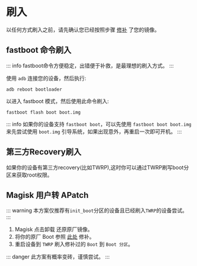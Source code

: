 # 刷入

以任何方式刷入之前，请先确认您已经按照步骤 [修补](/zh_CN/patch.md) 了您的镜像。

## fastboot 命令刷入

::: info
fastboot命令方便稳定，出错便于补救，是最理想的刷入方式。
:::

使用 `adb` 连接您的设备，然后执行:

```
adb reboot bootloader
```

以进入 fastboot 模式，然后使用此命令刷入:

```
fastboot flash boot boot.img
```

::: info
如果你的设备支持 `fastboot boot`，可以先使用 `fastboot boot boot.img` 来先尝试使用 `boot.img` 引导系统，如果出现意外，再重启一次即可开机。
:::

## 第三方Recovery刷入

如果你的设备有第三方recovery(比如TWRP),这时你可以通过TWRP刷写boot分区来获取root权限。

## Magisk 用户转 APatch

::: warning
本方案仅推荐有`init_boot`分区的设备且已经刷入`TWRP`的设备尝试。
:::

1. Magisk 点击卸载 还原原厂镜像。
2. 将你的原厂 Boot 参照 [此处](/zh_CN/patch.md) 修补。
3. 重启设备到 `TWRP` 刷入修补过的 `Boot` 到 `Boot 分区`。

::: danger
此方案有概率变砖，谨慎尝试。
:::
